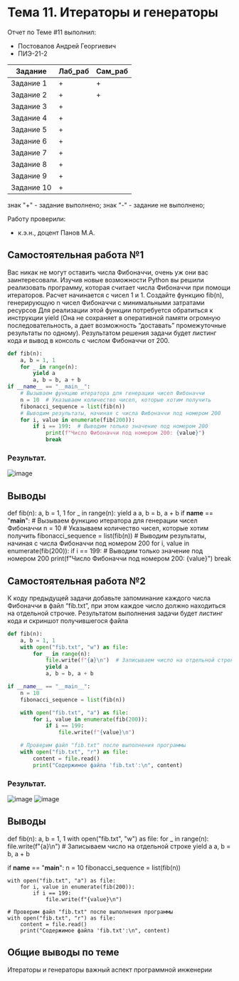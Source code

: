 # Тема 11.  Итераторы и генераторы
Отчет по Теме #11 выполнил:
- Постовалов Андрей Георгиевич
- ПИЭ-21-2

| Задание | Лаб_раб | Сам_раб |
| ------ | ------ | ------ |
| Задание 1 | + | + |
| Задание 2 | + | + |
| Задание 3 | + | 
| Задание 4 | + | 
| Задание 5 | + | 
| Задание 6 | + | 
| Задание 7 | + | 
| Задание 8 | + | 
| Задание 9 | + | 
| Задание 10 | + | 

знак "+" - задание выполнено; знак "-" - задание не выполнено;

Работу проверили:
- к.э.н., доцент Панов М.А.

## Самостоятельная работа №1
Вас никак не могут оставить числа Фибоначчи, очень уж они вас заинтересовали. Изучив новые возможности Python вы решили реализовать программу, которая считает числа Фибоначчи при помощи итераторов. Расчет начинается с чисел 1 и 1. Создайте функцию fib(n), генерирующую n чисел Фибоначчи с минимальными затратами ресурсов
Для реализации этой функции потребуется обратиться к инструкции yield (Она не сохраняет в оперативной памяти огромную последовательность, а дает возможность “доставать” промежуточные результаты по одному). Результатом решения задачи будет листинг кода и вывод в консоль с числом Фибоначчи от 200.

```python
def fib(n):
    a, b = 1, 1
    for _ in range(n):
        yield a
        a, b = b, a + b
if __name__ == "__main__":
    # Вызываем функцию итератора для генерации чисел Фибоначчи
    n = 10  # Указываем количество чисел, которые хотим получить
    fibonacci_sequence = list(fib(n))
    # Выводим результаты, начиная с числа Фибоначчи под номером 200
    for i, value in enumerate(fib(200)):
        if i == 199:  # Выводим только значение под номером 200
            print(f"Число Фибоначчи под номером 200: {value}")
            break
```

### Результат.
![image](https://github.com/AndruhaRazebuha/Software_Engineering/assets/133500965/806eec98-3fe9-4c50-bb12-4c2e758f8c88)



## Выводы
def fib(n):
    a, b = 1, 1
    for _ in range(n):
        yield a
        a, b = b, a + b
if __name__ == "__main__":
    # Вызываем функцию итератора для генерации чисел Фибоначчи
    n = 10  # Указываем количество чисел, которые хотим получить
    fibonacci_sequence = list(fib(n))
    # Выводим результаты, начиная с числа Фибоначчи под номером 200
    for i, value in enumerate(fib(200)):
        if i == 199:  # Выводим только значение под номером 200
            print(f"Число Фибоначчи под номером 200: {value}")
            break



## Самостоятельная работа №2
К коду предыдущей задачи добавьте запоминание каждого числа Фибоначчи в файл “fib.txt”, при этом каждое число должно находиться на отдельной строчке. Результатом выполнения задачи будет листинг кода и скриншот получившегося файла
```python
def fib(n):
    a, b = 1, 1
    with open("fib.txt", "w") as file:
        for _ in range(n):
            file.write(f"{a}\n")  # Записываем число на отдельной строке
            yield a
            a, b = b, a + b

if __name__ == "__main__":
    n = 10
    fibonacci_sequence = list(fib(n))

    with open("fib.txt", "a") as file:
        for i, value in enumerate(fib(200)):
            if i == 199:
                file.write(f"{value}\n")

    # Проверим файл "fib.txt" после выполнения программы
    with open("fib.txt", "r") as file:
        content = file.read()
        print("Содержимое файла 'fib.txt':\n", content)
```

### Результат.
![image](https://github.com/AndruhaRazebuha/Software_Engineering/assets/133500965/f21515c2-06ed-4f36-ba7d-d6b6db82f3f2)
![image](https://github.com/AndruhaRazebuha/Software_Engineering/assets/133500965/8b4f49b0-42e5-406a-9a33-39fa72cfd80d)



## Выводы
def fib(n):
    a, b = 1, 1
    with open("fib.txt", "w") as file:
        for _ in range(n):
            file.write(f"{a}\n")  # Записываем число на отдельной строке
            yield a
            a, b = b, a + b

if __name__ == "__main__":
    n = 10
    fibonacci_sequence = list(fib(n))

    with open("fib.txt", "a") as file:
        for i, value in enumerate(fib(200)):
            if i == 199:
                file.write(f"{value}\n")

    # Проверим файл "fib.txt" после выполнения программы
    with open("fib.txt", "r") as file:
        content = file.read()
        print("Содержимое файла 'fib.txt':\n", content)





## Общие выводы по теме
Итераторы и генераторы важный аспект программной инженерии
